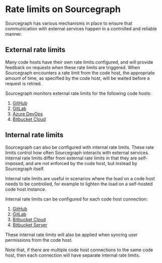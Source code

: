 # Rate limits on Sourcegraph

Sourcegraph has various mechanisms in place to ensure that communication with external services happen in a controlled and reliable manner.

## External rate limits

Many code hosts have their own rate limits configured, and will provide feedback on requests when these rate limits are triggered. When Sourcegraph encounters a rate limit from the code host, the appropriate amount of time, as specified by the code host, will be waited before a request is retried.

Sourcegraph monitors external rate limits for the following code hosts:

1. [GitHub](../external_service/github.md#github-com-rate-limits)
2. [GitLab](../external_service/gitlab.md#gitlab-com-rate-limits)
3. [Azure DevOps](../external_service/azuredevops.md#azure-devops-rate-limits)
4. [Bitbucket Cloud](../external_service/bitbucket_cloud.md#bitbucket-cloud-rate-limits)

## Internal rate limits

Sourcegraph can also be configured with internal rate limits. These rate limits control how often Sourcegraph interacts with external services. Internal rate limits differ from external rate limits in that they are self-imposed, and are not enforced by the code host, but instead by Sourcegraph itself.

Internal rate limits are useful in scenarios where the load on a code host needs to be controlled, for example to lighten the load on a self-hosted code host instance.

Internal rate limits can be configured for each code host connection:

1. [GitHub](../external_service/github.md#rateLimit)
2. [GitLab](../external_service/gitlab.md#rateLimit)
3. [Bitbucket Cloud](../external_service/bitbucket_cloud#rateLimit)
4. [Bitbucket Server](../external_service/bitbucket_server#rateLimit)

These internal rate limits will also be applied when syncing user permissions from the code host.

Note that, if there are multiple code host connections to the same code host, then each connection will have separate internal rate limits.
